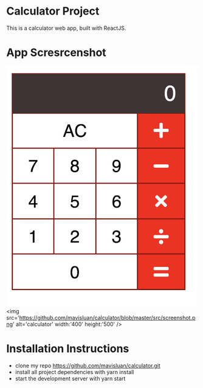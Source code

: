 # Calculator Project
This is a calculator web app, built with ReactJS.


# App Scresrcenshot
![](https://github.com/mavisluan/calculator/blob/master/src/screenshot.png)
<img src='https://github.com/mavisluan/calculator/blob/master/src/screenshot.png' alt='calculator' width:'400' height:'500' />


# Installation Instructions
- clone my repo https://github.com/mavisluan/calculator.git
- install all project dependencies with yarn install
- start the development server with yarn start

